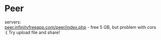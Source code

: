 # Peer

servers:<br />
<a href="https://peer.infinityfreeapp.com/peer/index.php">peer.infinityfreeapp.com/peer/index.php</a> - free 5 GB, but problem with cors :( Try upload file and share!
